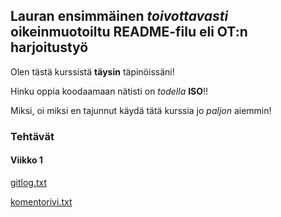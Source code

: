 ## Lauran ensimmäinen *toivottavasti* oikeinmuotoiltu README-filu eli OT:n harjoitustyö

Olen tästä kurssistä **täysin** täpinöissäni!

Hinku oppia koodaamaan nätisti on *todella* **ISO**!!

Miksi, oi miksi en tajunnut käydä tätä kurssia jo *paljon* aiemmin!

### Tehtävät

#### Viikko 1
[gitlog.txt](https://github.com/LauraACodes/ot-harjoitustyo/tree/master/laskarit/viikko1/gitlog.txt)

[komentorivi.txt](https://github.com/LauraACodes/ot-harjoitustyo/tree/master/laskarit/viikko1/komentorivi.txt)
